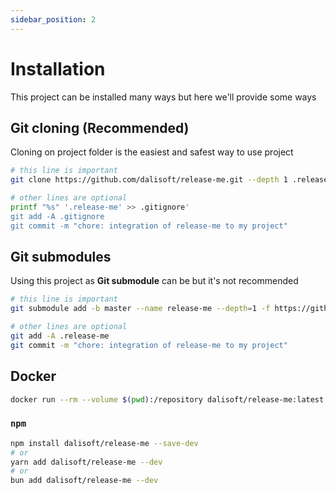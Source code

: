 ```yaml
---
sidebar_position: 2
---
```


# Installation

This project can be installed many ways but here we'll provide some ways

## Git cloning (Recommended)

Cloning on project folder is the easiest and safest way to use project

```bash title="Bash (Terminal)"
# this line is important
git clone https://github.com/dalisoft/release-me.git --depth 1 .release-me

# other lines are optional
printf "%s" '.release-me' >> .gitignore'
git add -A .gitignore
git commit -m "chore: integration of release-me to my project"
```

## Git submodules

Using this project as **Git submodule** can be but it's not recommended

```bash title="Bash (Terminal)"
# this line is important
git submodule add -b master --name release-me --depth=1 -f https://github.com/dalisoft/release-me.git .release-me

# other lines are optional
git add -A .release-me
git commit -m "chore: integration of release-me to my project"
```

## Docker

```bash title="Bash (Terminal)"
docker run --rm --volume $(pwd):/repository dalisoft/release-me:latest
```

### `npm`

```bash title="Bash (Terminal)"
npm install dalisoft/release-me --save-dev
# or
yarn add dalisoft/release-me --dev
# or
bun add dalisoft/release-me --dev
```
